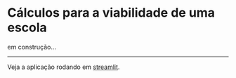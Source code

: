 # Cálculos para a viabilidade de uma escola

em construção...
______________________________

Veja a aplicação rodando em [streamlit](https://viabilidade-de-negocio-3jpsfpfguz2qtrr7wde6dd.streamlit.app/).
